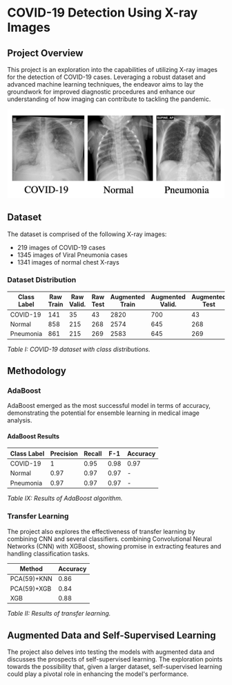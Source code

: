 # COVID-19 Detection Using X-ray Images

## Project Overview

This project is an exploration into the capabilities of utilizing X-ray images for the detection of COVID-19 cases. Leveraging a robust dataset and advanced machine learning techniques, the endeavor aims to lay the groundwork for improved diagnostic procedures and enhance our understanding of how imaging can contribute to tackling the pandemic.

![sample X-Ray](./Xrays.png)

## Dataset

The dataset is comprised of the following X-ray images:

- 219 images of COVID-19 cases
- 1345 images of Viral Pneumonia cases
- 1341 images of normal chest X-rays

### Dataset Distribution

| Class Label | Raw Train | Raw Valid. | Raw Test | Augmented Train | Augmented Valid. | Augmented Test |
|-------------|-----------|------------|----------|------------------|------------------|-----------------|
| COVID-19    | 141       | 35         | 43       | 2820             | 700              | 43              |
| Normal      | 858       | 215        | 268      | 2574             | 645              | 268             |
| Pneumonia   | 861       | 215        | 269      | 2583             | 645              | 269             |

*Table I: COVID-19 dataset with class distributions.*

## Methodology

### AdaBoost

AdaBoost emerged as the most successful model in terms of accuracy, demonstrating the potential for ensemble learning in medical image analysis.

#### AdaBoost Results

| Class Label | Precision | Recall | F-1  | Accuracy |
|-------------|-----------|--------|------|----------|
| COVID-19    | 1         | 0.95   | 0.98 | 0.97     |
| Normal      | 0.97      | 0.97   | 0.97 | -        |
| Pneumonia   | 0.97      | 0.97   | 0.97 | -        |

*Table IX: Results of AdaBoost algorithm.*

### Transfer Learning

The project also explores the effectiveness of transfer learning by combining CNN and several classifiers. combining Convolutional Neural Networks (CNN) with XGBoost, showing promise in extracting features and handling classification tasks.

| Method       | Accuracy |
|--------------|----------|
| PCA(59)+KNN  | 0.86     |
| PCA(59)+XGB | 0.84     |
| XGB          | 0.88     |

*Table II: Results of transfer learning.*


## Augmented Data and Self-Supervised Learning

The project also delves into testing the models with augmented data and discusses the prospects of self-supervised learning. The exploration points towards the possibility that, given a larger dataset, self-supervised learning could play a pivotal role in enhancing the model's performance.
